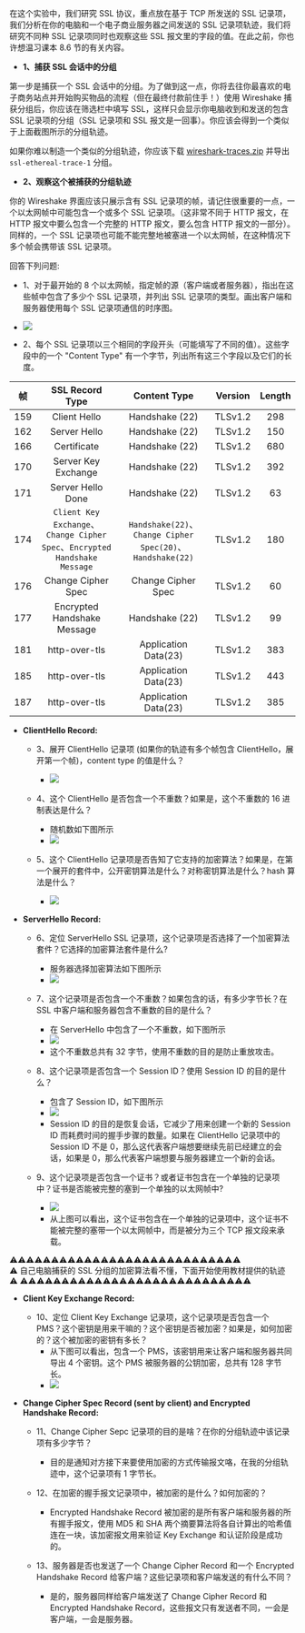 在这个实验中，我们研究 SSL 协议，重点放在基于 TCP 所发送的 SSL 记录项，我们分析在你的电脑和一个电子商业服务器之间发送的 SSL 记录项轨迹，我们将研究不同种 SSL 记录项同时也观察这些 SSL 报文里的字段的值。在此之前，你也许想温习课本 8.6 节的有关内容。

* **1、捕获 SSL 会话中的分组**

第一步是捕获一个 SSL 会话中的分组。为了做到这一点，你将去往你最喜欢的电子商务站点并开始购买物品的流程（但在最终付款前住手！）使用 Wireshake 捕获分组后，你应该在筛选栏中填写 SSL，这样只会显示你电脑收到和发送的包含 SSL 记录项的分组（SSL 记录项和 SSL 报文是一回事）。你应该会得到一个类似于上面截图所示的分组轨迹。

如果你难以制造一个类似的分组轨迹，你应该下载 [wireshark-traces.zip](http://gaia.cs.umass.edu/wireshark-labs/wireshark-traces.zip) 并导出 `ssl-ethereal-trace-1` 分组。

* **2、观察这个被捕获的分组轨迹**

你的 Wireshake 界面应该只展示含有 SSL 记录项的帧，请记住很重要的一点，一个以太网帧中可能包含一个或多个 SSL 记录项。（这非常不同于 HTTP 报文，在 HTTP 报文中要么包含一个完整的 HTTP 报文，要么包含 HTTP 报文的一部分）。同样的，一个 SSL 记录项也可能不能完整地被塞进一个以太网帧，在这种情况下多个帧会携带该 SSL 记录项。

回答下列问题:

   * 1、对于最开始的 8 个以太网帧，指定帧的源（客户端或者服务器），指出在这些帧中包含了多少个 SSL 记录项，并列出 SSL 记录项的类型。画出客户端和服务器使用每个 SSL 记录项通信的时序图。
   
   * ![](https://github.com/YangXiaoHei/Networking/blob/master/08%20计算机网络中的安全/image/wl_ssl_1.png)

   * 2、每个 SSL 记录项以三个相同的字段开头（可能填写了不同的值）。这些字段中的一个 "Content Type" 有一个字节，列出所有这三个字段以及它们的长度。
   
   |帧| SSL Record Type| Content Type| Version| Length|
   |:---:|:---:|:---:|:---:|:---:|
   |159|Client Hello|Handshake (22)|TLSv1.2|298|
   |162|Server Hello|Handshake (22)|TLSv1.2|150|
   |166|Certificate|Handshake (22)|TLSv1.2|680|
   |170|Server Key Exchange|Handshake (22)|TLSv1.2|392|
   |171|Server Hello Done|Handshake (22)|TLSv1.2|63|
   |174|`Client Key Exchange`、`Change Cipher Spec`、`Encrypted Handshake Message`|`Handshake(22)`、`Change Cipher Spec(20)`、`Handshake(22)`|TLSv1.2|180|
   |176|Change Cipher Spec|Change Cipher Spec|TLSv1.2|60|
   |177|Encrypted Handshake Message|Handshake (22)|TLSv1.2|99|
   |181|http-over-tls|Application Data(23)|TLSv1.2|383|
   |185|http-over-tls|Application Data(23)|TLSv1.2|443|
   |187|http-over-tls|Application Data(23)|TLSv1.2|385|
   
* **ClientHello Record:**

   * 3、展开 ClientHello 记录项 (如果你的轨迹有多个帧包含 ClientHello，展开第一个帧)，content type 的值是什么？
      * ![](https://github.com/YangXiaoHei/Networking/blob/master/08%20计算机网络中的安全/image/wl_ssl_2.png)
      
   * 4、这个 ClientHello 是否包含一个不重数？如果是，这个不重数的 16 进制表达是什么？
      * 随机数如下图所示
      * ![](https://github.com/YangXiaoHei/Networking/blob/master/08%20计算机网络中的安全/image/wl_ssl_3.png)
      
   * 5、这个 ClientHello 记录项是否告知了它支持的加密算法？如果是，在第一个展开的套件中，公开密钥算法是什么？对称密钥算法是什么？hash 算法是什么？
      * ![](https://github.com/YangXiaoHei/Networking/blob/master/08%20计算机网络中的安全/image/wl_ssl_4.png)
      
* **ServerHello Record:**

   * 6、定位 ServerHello SSL 记录项，这个记录项是否选择了一个加密算法套件？它选择的加密算法套件是什么?
      * 服务器选择加密算法如下图所示
      * ![](https://github.com/YangXiaoHei/Networking/blob/master/08%20计算机网络中的安全/image/wl_ssl_5.png)

   * 7、这个记录项是否包含一个不重数？如果包含的话，有多少字节长？在 SSL 中客户端和服务器包含不重数的目的是什么？
      * 在 ServerHello 中包含了一个不重数，如下图所示
      * ![](https://github.com/YangXiaoHei/Networking/blob/master/08%20计算机网络中的安全/image/wl_ssl_6.png)
      * 这个不重数总共有 32 字节，使用不重数的目的是防止重放攻击。

   * 8、这个记录项是否包含一个 Session ID？使用 Session ID 的目的是什么？
      * 包含了 Session ID，如下图所示
      * ![](https://github.com/YangXiaoHei/Networking/blob/master/08%20计算机网络中的安全/image/wl_ssl_7.png)
      * Session ID 的目的是恢复会话，它减少了用来创建一个新的 Session ID 而耗费时间的握手步骤的数量。如果在 ClientHello 记录项中的 Session ID 不是 0，那么这代表客户端想要继续先前已经建立的会话，如果是 0，那么代表客户端想要与服务器建立一个新的会话。
      
   * 9、这个记录项是否包含一个证书？或者证书包含在一个单独的记录项中？证书是否能被完整的塞到一个单独的以太网帧中?
      * ![](https://github.com/YangXiaoHei/Networking/blob/master/08%20计算机网络中的安全/image/wl_ssl_8.png)
      * 从上图可以看出，这个证书包含在一个单独的记录项中，这个证书不能被完整的塞带一个以太网帧中，而是被分为三个 TCP 报文段来承载。

⚠️⚠️⚠️⚠️⚠️⚠️⚠️⚠️⚠️⚠️⚠️⚠️⚠️⚠️⚠️⚠️⚠️⚠️⚠️⚠️⚠️⚠️⚠️⚠️⚠️⚠️⚠️⚠️        
⚠️ 自己电脑捕获的 SSL 分组的加密算法看不懂，下面开始使用教材提供的轨迹 ⚠️
⚠️⚠️⚠️⚠️⚠️⚠️⚠️⚠️⚠️⚠️⚠️⚠️⚠️⚠️⚠️⚠️⚠️⚠️⚠️⚠️⚠️⚠️⚠️⚠️⚠️⚠️⚠️⚠️

* **Client Key Exchange Record:**
   * 10、定位 Client Key Exchange 记录项，这个记录项是否包含一个 PMS？这个密钥是用来干嘛的？这个密钥是否被加密？如果是，如何加密的？这个被加密的密钥有多长？
      * 从下图可以看出，包含一个 PMS，该密钥用来让客户端和服务器共同导出 4 个密钥。这个 PMS 被服务器的公钥加密，总共有 128 字节长。 
      * ![](https://github.com/YangXiaoHei/Networking/blob/master/08%20计算机网络中的安全/image/wl_ssl_9.png)
     
* **Change Cipher Spec Record (sent by client) and Encrypted Handshake Record:**     

   * 11、Change Cipher Sepc 记录项的目的是啥？在你的分组轨迹中该记录项有多少字节？
      * 目的是通知对方接下来要使用加密的方式传输报文咯，在我的分组轨迹中，这个记录项有 1 字节长。

   * 12、在加密的握手报文记录项中，被加密的是什么？如何加密的？
      * Encrypted Handshake Record 被加密的是所有客户端和服务器的所有握手报文，使用 MD5 和 SHA 两个摘要算法将各自计算出的哈希值连在一块，该加密报文用来验证 Key Exchange 和认证阶段是成功的。

   * 13、服务器是否也发送了一个 Change Cipher Record 和一个 Encrypted Handshake Record 给客户端？这些记录项和客户端发送的有什么不同？
      * 是的，服务器同样给客户端发送了 Change Cipher Record 和 Encrypted Handshake Record，这些报文只有发送者不同，一会是客户端，一会是服务器。

      

   